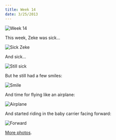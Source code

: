 ```yaml
---
title: Week 14
date: 3/25/2013
---
```


![Week 14](https://lh6.googleusercontent.com/-jetgXECjVoY/UVEtH5g-DxI/AAAAAAAALaY/FFf8ihZKDfo/s672/Zeek+Week+14+Graphic2.jpg)

This week, Zeke was sick...

![Sick Zeke](https://lh3.googleusercontent.com/-9SRzWNbo6nk/UVEtIEK-QeI/AAAAAAAALag/yJLSzYZYB-c/s672/DSC_8302.JPG)

And sick...

![Still sick](https://lh4.googleusercontent.com/-YRkhwBJvqL8/UVEtIat8AzI/AAAAAAAALao/nWjlzIClEn4/s1011/DSC_8311.JPG)

But he still had a few smiles:

![Smile](https://lh3.googleusercontent.com/-W6oeZf2GUSg/UVEtJY4rH4I/AAAAAAAALbA/-UzGCZI2lw0/s1011/DSC_8321.JPG)

And time for flying like an airplane:

![Airplane](https://lh6.googleusercontent.com/-KiG8kCgEhCM/UVEtKoyLkgI/AAAAAAAALbY/aD5_Irdg43k/s1011/DSC_8356.JPG)

And started riding in the baby carrier facing forward:

![Forward](https://lh3.googleusercontent.com/-WyjN5iL0G9c/UVEtaDAK9YI/AAAAAAAALbs/XRfe-X__9GA/s672/P1030276.JPG)

[More photos](https://plus.google.com/photos/109995794392976695103/albums/5859514191496479217?utm_source=chrome_ntp_icon&utm_medium=chrome_app&utm_campaign=chrome).
